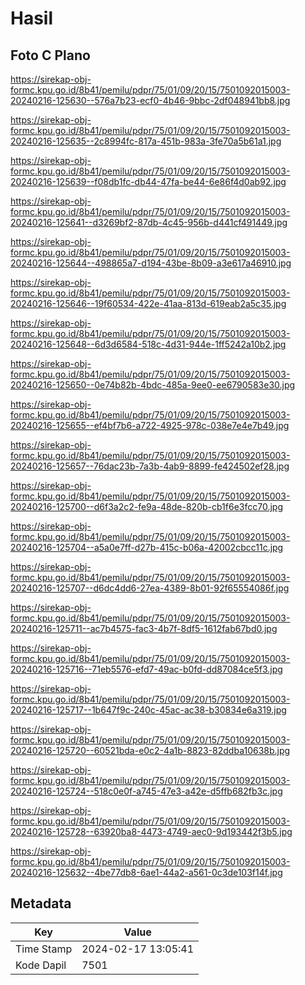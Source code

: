 # Hasil

## Foto C Plano

https://sirekap-obj-formc.kpu.go.id/8b41/pemilu/pdpr/75/01/09/20/15/7501092015003-20240216-125630--576a7b23-ecf0-4b46-9bbc-2df048941bb8.jpg

https://sirekap-obj-formc.kpu.go.id/8b41/pemilu/pdpr/75/01/09/20/15/7501092015003-20240216-125635--2c8994fc-817a-451b-983a-3fe70a5b61a1.jpg

https://sirekap-obj-formc.kpu.go.id/8b41/pemilu/pdpr/75/01/09/20/15/7501092015003-20240216-125639--f08db1fc-db44-47fa-be44-6e86f4d0ab92.jpg

https://sirekap-obj-formc.kpu.go.id/8b41/pemilu/pdpr/75/01/09/20/15/7501092015003-20240216-125641--d3269bf2-87db-4c45-956b-d441cf491449.jpg

https://sirekap-obj-formc.kpu.go.id/8b41/pemilu/pdpr/75/01/09/20/15/7501092015003-20240216-125644--498865a7-d194-43be-8b09-a3e617a46910.jpg

https://sirekap-obj-formc.kpu.go.id/8b41/pemilu/pdpr/75/01/09/20/15/7501092015003-20240216-125646--19f60534-422e-41aa-813d-619eab2a5c35.jpg

https://sirekap-obj-formc.kpu.go.id/8b41/pemilu/pdpr/75/01/09/20/15/7501092015003-20240216-125648--6d3d6584-518c-4d31-944e-1ff5242a10b2.jpg

https://sirekap-obj-formc.kpu.go.id/8b41/pemilu/pdpr/75/01/09/20/15/7501092015003-20240216-125650--0e74b82b-4bdc-485a-9ee0-ee6790583e30.jpg

https://sirekap-obj-formc.kpu.go.id/8b41/pemilu/pdpr/75/01/09/20/15/7501092015003-20240216-125655--ef4bf7b6-a722-4925-978c-038e7e4e7b49.jpg

https://sirekap-obj-formc.kpu.go.id/8b41/pemilu/pdpr/75/01/09/20/15/7501092015003-20240216-125657--76dac23b-7a3b-4ab9-8899-fe424502ef28.jpg

https://sirekap-obj-formc.kpu.go.id/8b41/pemilu/pdpr/75/01/09/20/15/7501092015003-20240216-125700--d6f3a2c2-fe9a-48de-820b-cb1f6e3fcc70.jpg

https://sirekap-obj-formc.kpu.go.id/8b41/pemilu/pdpr/75/01/09/20/15/7501092015003-20240216-125704--a5a0e7ff-d27b-415c-b06a-42002cbcc11c.jpg

https://sirekap-obj-formc.kpu.go.id/8b41/pemilu/pdpr/75/01/09/20/15/7501092015003-20240216-125707--d6dc4dd6-27ea-4389-8b01-92f65554086f.jpg

https://sirekap-obj-formc.kpu.go.id/8b41/pemilu/pdpr/75/01/09/20/15/7501092015003-20240216-125711--ac7b4575-fac3-4b7f-8df5-1612fab67bd0.jpg

https://sirekap-obj-formc.kpu.go.id/8b41/pemilu/pdpr/75/01/09/20/15/7501092015003-20240216-125716--71eb5576-efd7-49ac-b0fd-dd87084ce5f3.jpg

https://sirekap-obj-formc.kpu.go.id/8b41/pemilu/pdpr/75/01/09/20/15/7501092015003-20240216-125717--1b647f9c-240c-45ac-ac38-b30834e6a319.jpg

https://sirekap-obj-formc.kpu.go.id/8b41/pemilu/pdpr/75/01/09/20/15/7501092015003-20240216-125720--60521bda-e0c2-4a1b-8823-82ddba10638b.jpg

https://sirekap-obj-formc.kpu.go.id/8b41/pemilu/pdpr/75/01/09/20/15/7501092015003-20240216-125724--518c0e0f-a745-47e3-a42e-d5ffb682fb3c.jpg

https://sirekap-obj-formc.kpu.go.id/8b41/pemilu/pdpr/75/01/09/20/15/7501092015003-20240216-125728--63920ba8-4473-4749-aec0-9d193442f3b5.jpg

https://sirekap-obj-formc.kpu.go.id/8b41/pemilu/pdpr/75/01/09/20/15/7501092015003-20240216-125632--4be77db8-6ae1-44a2-a561-0c3de103f14f.jpg


## Metadata

| Key        | Value               |
| ---------- | ------------------- |
| Time Stamp | 2024-02-17 13:05:41 |
| Kode Dapil | 7501                |



